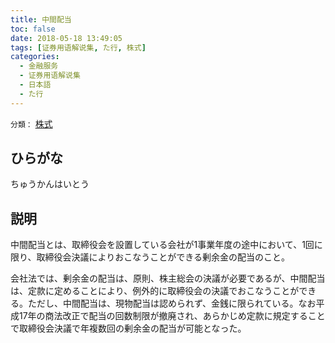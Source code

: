 ```yaml
---
title: 中間配当
toc: false
date: 2018-05-18 13:49:05
tags: [证券用语解说集, た行, 株式]
categories:
  - 金融服务
  - 证券用语解说集
  - 日本語
  - た行
---
```


`分類：` [株式](/tags/株式/)

## ひらがな

ちゅうかんはいとう

## 説明

中間配当とは、取締役会を設置している会社が1事業年度の途中において、1回に限り、取締役会決議によりおこなうことができる剰余金の配当のこと。

会社法では、剰余金の配当は、原則、株主総会の決議が必要であるが、中間配当は、定款に定めることにより、例外的に取締役会の決議でおこなうことができる。ただし、中間配当は、現物配当は認められず、金銭に限られている。なお平成17年の商法改正で配当の回数制限が撤廃され、あらかじめ定款に規定することで取締役会決議で年複数回の剰余金の配当が可能となった。
